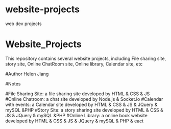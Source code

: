 # website-projects
web dev projects
# Website_Projects
This repository contains several website projects, including File sharing site, story site, Online ChatRoom site, Online library, Calendar site, etc

#Author
Helen Jiang

#Notes

#File Sharing Site: a file sharing site developed by HTML & CSS & JS
#Online Chatroom: a chat site developed by Node.js & Socket.io
#Calendar with events: a Calendar site developed by HTML & CSS & JS & JQuery & mySQL &PHP
#Story Site: a story sharing site developed by HTML & CSS & JS & JQuery & mySQL &PHP
#Online Library: a online book website developed by HTML & CSS & JS & JQuery & mySQL & PHP & eact

